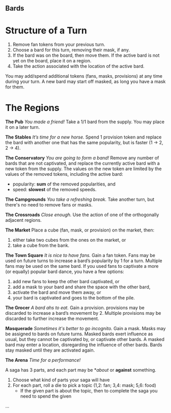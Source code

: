 ﻿Bards
 -----


Structure of a Turn
===================

  1. Remove fan tokens from your previous turn.
  2. Choose a bard for this turn, removing their mask, if any.
  3. If the bard was on the board, then move them. 
     If the active bard is not yet on the board, place it on a region.
  4. Take the action associated with the location of the active bard.

You may add/spend additional tokens (fans, masks, provisions) at any time during your turn.
A new bard may start off masked, as long you have a mask for them.


The Regions
===========

**The Pub**  *You made a friend!*
Take a 1/1 bard from the supply.  You may place it on a later turn.

**The Stables**  *It’s time for a new horse.*
Spend 1 provision token and replace the bard with another one that has the same popularity,
but is faster (1 -> 2, 2 -> 4).

**The Conservatory**  *You are going to form a band!*
Remove any number of bards that are not captivated, and replace the currently
active bard with a new token from the supply.  The values on the new
token are limited by the values of the removed tokens, including the active
bard:

  * popularity: **sum** of the removed popularities, and
  * speed:     **slowest** of the removed speeds.

**The Campgrounds** *You take a refreshing break.*
Take another turn, but there's no need to remove fans or masks.

**The Crossroads**  *Close enough.*
Use the action of one of the orthogonally adjacent regions.

**The Market**
Place a cube (fan, mask, or provision) on the market, then:
  1. either take two cubes from the ones on the market, or
  2. take a cube from the bank.

**The Town Square**  *It is nice to have fans.*
Gain a fan token.  Fans may be used on future turns to increase a
bard’s popularity by 1 for a turn.  Multiple fans may be used on the same bard.
If you used fans to captivate a more (or equally) popular bard dance,
you have a few options:

  1. add new fans to keep the other bard captivated, or
  2. add a mask to your bard and share the space with the other bard,
  3. activate the bard and move them away, or
  4. your bard is captivated and goes to the bottom of the pile.

**The Grocer**  *A bard ahs to eat.*
Gain a provision.   provisions may be discarded to increase a bard’s movement by 2.
Multiple provisions may be discarded to further increase the movement.

**Masquerade**  *Sometimes it's better to go incognito.*
Gain a mask.  Masks may be assigned to bards on future turns.  Masked bards
exert influence as usual, but they cannot be captivated by, or captivate other bards.
A masked bard may enter a location, disregarding the influence of other bards.
Bards stay masked until they are activated again.

**The Arena**   *Time for a performance!*

A saga has 3 parts, and each part may be **about* or **against** something.
   1. Choose what kind of parts your saga will have
   2. For each part, roll a die to pick a topic (1,2: fan; 3,4: mask; 5,6: food)
      * If the given part is about the topic, then to complete the saga you need to spend the given 

...


